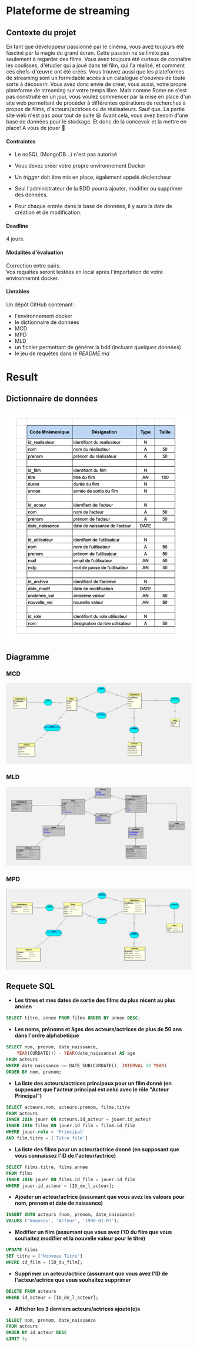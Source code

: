 # Plateforme de streaming
## Contexte du projet
En tant que développeur passionné par le cinéma, vous avez toujours été fasciné par la magie du grand écran. Cette passion ne se limite pas seulement à regarder des films. Vous avez toujours été curieux de connaître les coulisses, d'étudier qui a joué dans tel film, qui l'a réalisé, et comment ces chefs-d'œuvre ont été créés. Vous trouvez aussi que les plateformes de streaming sont un formidable accès à un catalogue d'oeuvres de toute sorte à découvrir.
Vous avez donc envie de créer, vous aussi, votre propre plateforme de streaming sur votre temps libre.
Mais comme Rome ne s'est pas construite en un jour, vous voulez commencer par la mise en place d'un site web permettant de procéder à différentes opérations de recherches à propos de films, d'acteurs/actrices ou de réalisateurs.
Sauf que. La partie site web n'est pas pour tout de suite 😃
Avant celà, vous avez besoin d'une base de données pour le stockage. Et donc de la concevoir et la mettre en place!
A vous de jouer 🙂
​
#### Contraintes
- Le noSQL (MongoDB...) n'est pas autorisé
- Vous devez créer votre propre environnement Docker
- Un *trigger* doit être mis en place, également appelé déclencheur

- Seul l'administrateur de la BDD pourra ajouter, modifier ou supprimer des données. 
- Pour chaque entrée dans la base de données, il y aura la date de création et de modification.

#### Deadline
4 jours.

#### Modalités d'évaluation
Correction entre pairs.  
Vos requêtes seront testées en local après l'importation de votre environnemnt docker.

#### Livrables
Un dépôt GitHub contenant :
- l'environnement docker
- le dictionnaire de données
- MCD
- MPD
- MLD
- un fichier permettant de générer la bdd (incluant quelques données)
- le jeu de requêtes dans le *README.md*

# Result

## Dictionnaire de données
![img_png](./Conception/dictionnaire_de_donnees.png)

## Diagramme 

### MCD 

![img_mcd](./Conception/MCD.png)

### MLD 

![img_mld](./Conception/MLD.png)

### MPD 

![img_mpd](./Conception/MPD.png)

## Requete SQL 

- **Les titres et mes dates de sortie des films du plus récent au plus ancien**

```sql
SELECT titre, annee FROM films ORDER BY annee DESC;
```

- **Les noms, prénoms et âges des acteurs/actrices de plus de 50 ans dans l'ordre alphabetique**

```sql
SELECT nom, prenom, date_naissance, 
    YEAR(CURDATE()) - YEAR(date_naissance) AS age 
FROM acteurs
WHERE date_naissance <= DATE_SUB(CURDATE(), INTERVAL 50 YEAR)
ORDER BY nom, prenom;
```

- **La liste des acteurs/actrices principaux pour un film donné (en supposant que l'acteur principal est celui avec le rôle "Acteur Principal")**

```sql
SELECT acteurs.nom, acteurs.prenom, films.titre
FROM acteurs
INNER JOIN jouer ON acteurs.id_acteur = jouer.id_acteur
INNER JOIN films ON jouer.id_film = films.id_film
WHERE jouer.role = 'Principal'
AND film.titre = ['Titre film']
```

- **La liste des films pour un acteur/actrice donné (en supposant que vous connaissez l'ID de l'acteur/actrice)**

```sql
SELECT films.titre, films.annee
FROM films
INNER JOIN jouer ON films.id_film = jouer.id_film
WHERE jouer.id_acteur = [ID_de_l_acteur];
```

- **Ajouter un acteur/actrice (assumant que vous avez les valeurs pour nom, prenom et date de naissance)**

```sql
INSERT INTO acteurs (nom, prenom, date_naissance)
VALUES ('Nouveau', 'Acteur', '1990-01-01');
```

- **Modifier un film (assumant que vous avez l'ID du film que vous souhaitez modifier et la nouvelle valeur pour le titre)**

```sql
UPDATE films
SET titre = ['Nouveau Titre']
WHERE id_film = [ID_du_film];
```

- **Supprimer un acteur/actrice (assumant que vous avez l'ID de l'acteur/actrice que vous souhaitez supprimer**

```sql
DELETE FROM acteurs
WHERE id_acteur = [ID_de_l_acteur];
```

- **Afficher les 3 derniers acteurs/actrices ajouté(e)s**

```sql
SELECT nom, prenom, date_naissance
FROM acteurs
ORDER BY id_acteur DESC
LIMIT 3;
```